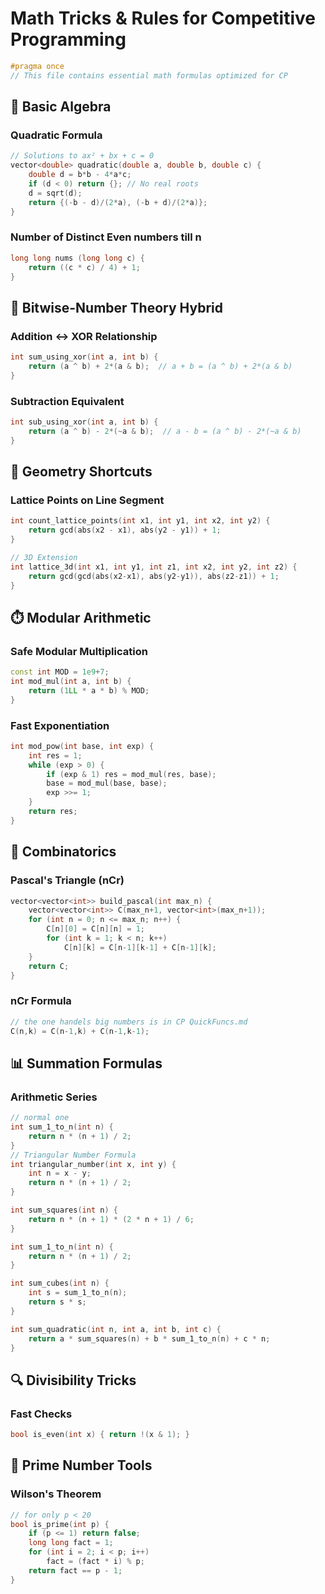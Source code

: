 # Math Tricks & Rules for Competitive Programming

```cpp
#pragma once
// This file contains essential math formulas optimized for CP
```

## 🔢 Basic Algebra
### Quadratic Formula
```cpp
// Solutions to ax² + bx + c = 0
vector<double> quadratic(double a, double b, double c) {
    double d = b*b - 4*a*c;
    if (d < 0) return {}; // No real roots
    d = sqrt(d);
    return {(-b - d)/(2*a), (-b + d)/(2*a)};
}
```
### Number of Distinct Even numbers till n
```cpp
long long nums (long long c) {
    return ((c * c) / 4) + 1;
}
```
## 🔢 Bitwise-Number Theory Hybrid
### Addition ↔ XOR Relationship
```cpp
int sum_using_xor(int a, int b) {
    return (a ^ b) + 2*(a & b);  // a + b = (a ^ b) + 2*(a & b)
}
```
### Subtraction Equivalent
```cpp
int sub_using_xor(int a, int b) {
    return (a ^ b) - 2*(~a & b);  // a - b = (a ^ b) - 2*(~a & b)
}
```

## 📐 Geometry Shortcuts
### Lattice Points on Line Segment
```cpp
int count_lattice_points(int x1, int y1, int x2, int y2) {
    return gcd(abs(x2 - x1), abs(y2 - y1)) + 1;
}

// 3D Extension
int lattice_3d(int x1, int y1, int z1, int x2, int y2, int z2) {
    return gcd(gcd(abs(x2-x1), abs(y2-y1)), abs(z2-z1)) + 1;
}
```

## ⏱️ Modular Arithmetic
### Safe Modular Multiplication
```cpp
const int MOD = 1e9+7;
int mod_mul(int a, int b) {
    return (1LL * a * b) % MOD;
}
```
### Fast Exponentiation
```cpp
int mod_pow(int base, int exp) {
    int res = 1;
    while (exp > 0) {
        if (exp & 1) res = mod_mul(res, base);
        base = mod_mul(base, base);
        exp >>= 1;
    }
    return res;
}
```

## 🎲 Combinatorics
### Pascal's Triangle (nCr)
```cpp
vector<vector<int>> build_pascal(int max_n) {
    vector<vector<int>> C(max_n+1, vector<int>(max_n+1));
    for (int n = 0; n <= max_n; n++) {
        C[n][0] = C[n][n] = 1;
        for (int k = 1; k < n; k++)
            C[n][k] = C[n-1][k-1] + C[n-1][k];
    }
    return C;
}
```

### nCr Formula
```cpp
// the one handels big numbers is in CP QuickFuncs.md
C(n,k) = C(n-1,k) + C(n-1,k-1);
```

## 📊 Summation Formulas
### Arithmetic Series
```cpp
// normal one
int sum_1_to_n(int n) {
    return n * (n + 1) / 2;
}
// Triangular Number Formula
int triangular_number(int x, int y) {
    int n = x - y;
    return n * (n + 1) / 2;
}
```
```cpp
int sum_squares(int n) {
    return n * (n + 1) * (2 * n + 1) / 6;
}
```
```cpp
int sum_1_to_n(int n) {
    return n * (n + 1) / 2;
}

int sum_cubes(int n) {
    int s = sum_1_to_n(n);
    return s * s;
}
```
```cpp
int sum_quadratic(int n, int a, int b, int c) {
    return a * sum_squares(n) + b * sum_1_to_n(n) + c * n;
}
```

## 🔍 Divisibility Tricks
### Fast Checks
```cpp
bool is_even(int x) { return !(x & 1); }
```

## 🎯 Prime Number Tools
### Wilson's Theorem
```cpp
// for only p < 20
bool is_prime(int p) {
    if (p <= 1) return false;
    long long fact = 1;
    for (int i = 2; i < p; i++) 
        fact = (fact * i) % p;
    return fact == p - 1;
}
```
